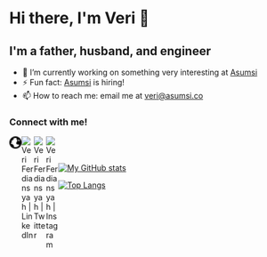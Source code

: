 # Hi there, I'm Veri 👋

## I'm a father, husband, and engineer
- 🔭 I’m currently working on something very interesting at [Asumsi][Asumsi]
- ⚡ Fun fact: [Asumsi][AsumsiGit] is hiring!
- 📫 How to reach me: email me at [veri@asumsi.co][Email]

### Connect with me!

[<img align="left" alt="veriferdiansyah.com" width="22px" src="https://raw.githubusercontent.com/iconic/open-iconic/master/svg/globe.svg" />][Website]
[<img align="left" alt="Veri Ferdiansyah | LinkedIn" width="22px" src="https://cdn.jsdelivr.net/npm/simple-icons@v3/icons/linkedin.svg" />][LinkedIn]
[<img align="left" alt="Veri Ferdiansyah | Twitter" width="22px" src="https://cdn.jsdelivr.net/npm/simple-icons@v3/icons/twitter.svg" />][Twitter]
[<img align="left" alt="Veri Ferdiansyah | Instagram" width="22px" src="https://cdn.jsdelivr.net/npm/simple-icons@v3/icons/instagram.svg" />][Instagram]

<br />
<br />

[![My GitHub stats](https://github-readme-stats.vercel.app/api?username=vferdiansyah&count_private=true&show_icons=true)](https://github.com/anuraghazra/github-readme-stats)

[![Top Langs](https://github-readme-stats.vercel.app/api/top-langs/?username=vferdiansyah&layout=compact)](https://github.com/anuraghazra/github-readme-stats)

[Email]: mailto:veri@asumsi.co
[Asumsi]: https://asumsi.co/
[AsumsiGit]: https://github.com/asumsi
[Website]: https://veriferdiansyah.com/
[LinkedIn]: https://www.linkedin.com/in/vferdiansyah/
[Twitter]: https://twitter.com/vferdiansyah/
[Instagram]: https://instagram.com/vferdiansyah_/
